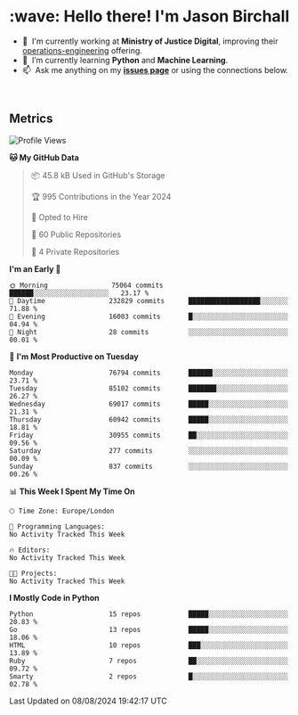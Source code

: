 <h1 align="left" id="jason-title">:wave: Hello there! I'm Jason Birchall</h1>

- :office: &nbsp;I'm currently working at **Ministry of Justice Digital**, improving their [operations-engineering](https://github.com/ministryofjustice/operations-engineering) offering.
- :seedling: &nbsp;I’m currently learning **Python** and **Machine Learning**.
- :mailbox: &nbsp;Ask me anything on my **[issues page]** or using the connections below.


<br>


<h2>Metrics</h2>

<!--START_SECTION:waka-->
![Profile Views](http://img.shields.io/badge/Profile%20Views-0-blue)

**🐱 My GitHub Data** 

> 📦 45.8 kB Used in GitHub's Storage 
 > 
> 🏆 995 Contributions in the Year 2024
 > 
> 💼 Opted to Hire
 > 
> 📜 60 Public Repositories 
 > 
> 🔑 4 Private Repositories 
 > 
**I'm an Early 🐤** 

```text
🌞 Morning                75064 commits       ██████░░░░░░░░░░░░░░░░░░░   23.17 % 
🌆 Daytime                232829 commits      ██████████████████░░░░░░░   71.88 % 
🌃 Evening                16003 commits       █░░░░░░░░░░░░░░░░░░░░░░░░   04.94 % 
🌙 Night                  28 commits          ░░░░░░░░░░░░░░░░░░░░░░░░░   00.01 % 
```
📅 **I'm Most Productive on Tuesday** 

```text
Monday                   76794 commits       ██████░░░░░░░░░░░░░░░░░░░   23.71 % 
Tuesday                  85102 commits       ███████░░░░░░░░░░░░░░░░░░   26.27 % 
Wednesday                69017 commits       █████░░░░░░░░░░░░░░░░░░░░   21.31 % 
Thursday                 60942 commits       █████░░░░░░░░░░░░░░░░░░░░   18.81 % 
Friday                   30955 commits       ██░░░░░░░░░░░░░░░░░░░░░░░   09.56 % 
Saturday                 277 commits         ░░░░░░░░░░░░░░░░░░░░░░░░░   00.09 % 
Sunday                   837 commits         ░░░░░░░░░░░░░░░░░░░░░░░░░   00.26 % 
```


📊 **This Week I Spent My Time On** 

```text
🕑︎ Time Zone: Europe/London

💬 Programming Languages: 
No Activity Tracked This Week

🔥 Editors: 
No Activity Tracked This Week

🐱‍💻 Projects: 
No Activity Tracked This Week
```

**I Mostly Code in Python** 

```text
Python                   15 repos            █████░░░░░░░░░░░░░░░░░░░░   20.83 % 
Go                       13 repos            █████░░░░░░░░░░░░░░░░░░░░   18.06 % 
HTML                     10 repos            ███░░░░░░░░░░░░░░░░░░░░░░   13.89 % 
Ruby                     7 repos             ██░░░░░░░░░░░░░░░░░░░░░░░   09.72 % 
Smarty                   2 repos             █░░░░░░░░░░░░░░░░░░░░░░░░   02.78 % 
```




 Last Updated on 08/08/2024 19:42:17 UTC
<!--END_SECTION:waka-->

<!-- links -->

[issues page]: https://github.com/jasonBirchall/jasonBirchall/issues "jasonBirchall/issues"
